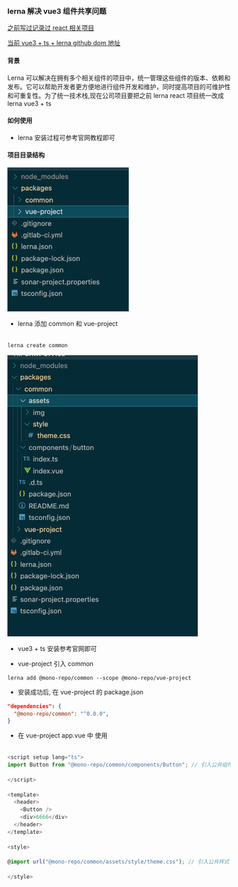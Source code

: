 ### lerna 解决 vue3 组件共享问题

[之前写过记录过 react 相关项目](https://github.com/sanlangguo/learn-notes/issues/25)

[当前 vue3 + ts + lerna github dom 地址](https://github.com/sanlangguo/lerna-vue3-dom)

#### 背景

Lerna 可以解决在拥有多个相关组件的项目中，统一管理这些组件的版本、依赖和发布。它可以帮助开发者更方便地进行组件开发和维护，同时提高项目的可维护性和可重复性。为了统一技术栈,现在公司项目要把之前 lerna react 项目统一改成 lerna vue3 + ts

#### 如何使用

- lerna 安装过程可参考官网教程即可

#### 项目目录结构

![整个项目目录结构](/img/lerna-nav.png)

- lerna 添加 common 和 vue-project

```js

lerna create common

```

![common目录结构](/img/lerna-common-nav.png)

- vue3 + ts 安装参考官网即可


- vue-project 引入 common

```
lerna add @mono-repo/common --scope @mono-repo/vue-project
```

- 安装成功后, 在 vue-project 的 package.json

```json
"dependencies": {
  "@mono-repo/common": "^0.0.0",
}
```

- 在 vue-project app.vue 中 使用

```ts

<script setup lang="ts">
import Button from "@mono-repo/common/components/Button"; // 引入公共组件

</script>

<template>
  <header>
    <Button />
    <div>6666</div>
  </header>
</template>

<style>

@import url("@mono-repo/common/assets/style/theme.css"); // 引入公共样式

</style>


```
